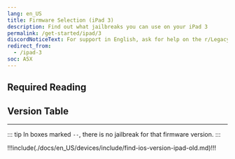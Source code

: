 ```yaml
---
lang: en_US
title: Firmware Selection (iPad 3)
description: Find out what jailbreaks you can use on your iPad 3
permalink: /get-started/ipad/3
discordNoticeText: For support in English, ask for help on the r/LegacyJailbreak [Discord Server](http://discord.legacyjailbreak.com/).
redirect_from:
  - /ipad-3
soc: A5X
---
```


## Required Reading

<readingTable minVer="9.1" maxVer="9.3.4"/>

## Version Table

<versionTable soc="A5X" minVer="5.1.0" maxVer="9.3.5"/>

---

::: tip
In boxes marked `--`, there is no jailbreak for that firmware version.
:::

!!!include(./docs/en_US/devices/include/find-ios-version-ipad-old.md)!!!

